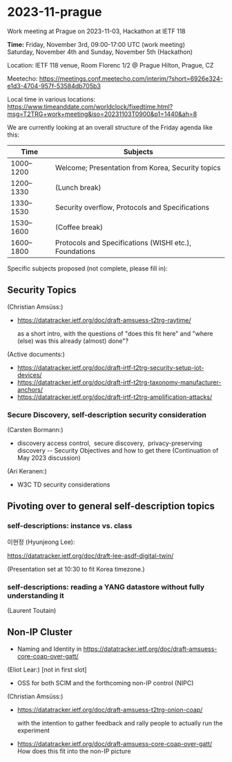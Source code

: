 # 2023-11-prague
Work meeting at Prague on 2023-11-03, Hackathon at IETF 118

**Time:** Friday, November 3rd, 09:00-17:00 UTC (work meeting)<br>
Saturday, November 4th and Sunday, November 5th (Hackathon)

Location: IETF 118 venue, Room Florenc 1/2 @ Prague Hilton, Prague, CZ

Meetecho:
https://meetings.conf.meetecho.com/interim/?short=6926e324-e1d3-4704-957f-53584db705b3

Local time in various locations:<br>
https://www.timeanddate.com/worldclock/fixedtime.html?msg=T2TRG+work+meeting&iso=20231103T0900&p1=1440&ah=8<br>

We are currently looking at an overall structure of the Friday agenda like this:

| Time      | Subjects                                               |
|-----------|--------------------------------------------------------|
| 1000–1200 | Welcome; Presentation from Korea, Security topics      |
| 1200–1330 | (Lunch break)                                          |
| 1330–1530 | Security overflow, Protocols and Specifications        |
| 1530–1600 | (Coffee break)                                         |
| 1600–1800 | Protocols and Specifications (WISHI etc.), Foundations |


Specific subjects proposed (not complete, please fill in):

## Security Topics

(Christian Amsüss:) 

* <https://datatracker.ietf.org/doc/draft-amsuess-t2trg-raytime/>

  as a short intro, with the questions of "does this fit here" and
  "where (else) was this already (almost) done"?

(Active documents:)

* <https://datatracker.ietf.org/doc/draft-irtf-t2trg-security-setup-iot-devices/>
* <https://datatracker.ietf.org/doc/draft-irtf-t2trg-taxonomy-manufacturer-anchors/>
* <https://datatracker.ietf.org/doc/draft-irtf-t2trg-amplification-attacks/>

### Secure Discovery, self-description security consideration

(Carsten Bormann:)

* discovery access control,  secure discovery,  privacy-preserving discovery -- Security Objectives and how to get there
  (Continuation of May 2023 discussion)

(Ari Keranen:)

* W3C TD security considerations

## Pivoting over to general self-description topics

### self-descriptions: instance vs. class

이현정 (Hyunjeong Lee): 

https://datatracker.ietf.org/doc/draft-lee-asdf-digital-twin/

(Presentation set at 10:30 to fit Korea timezone.)

### self-descriptions: reading a YANG datastore without fully understanding it

(Laurent Toutain)

## Non-IP Cluster

* Naming and Identity in <https://datatracker.ietf.org/doc/draft-amsuess-core-coap-over-gatt/>


(Eliot Lear:) \[not in first slot]

* OSS for both SCIM and the forthcoming non-IP control (NIPC)

(Christian Amsüss:) 

* <https://datatracker.ietf.org/doc/draft-amsuess-t2trg-onion-coap/>

  with the intention to gather feedback and rally people to actually
  run the experiment

* <https://datatracker.ietf.org/doc/draft-amsuess-core-coap-over-gatt/>
  How does this fit into the non-IP picture
  
  
